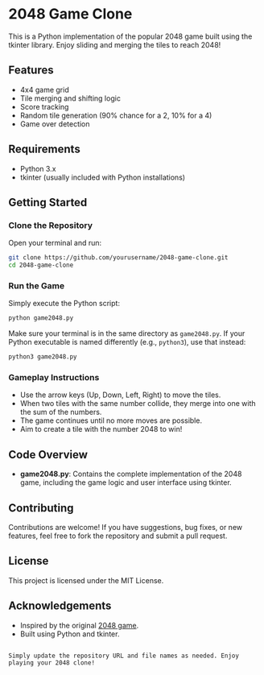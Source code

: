# 2048 Game Clone

This is a Python implementation of the popular 2048 game built using the tkinter library. Enjoy sliding and merging the tiles to reach 2048!

## Features

- 4x4 game grid
- Tile merging and shifting logic
- Score tracking
- Random tile generation (90% chance for a 2, 10% for a 4)
- Game over detection

## Requirements

- Python 3.x  
- tkinter (usually included with Python installations)

## Getting Started

### Clone the Repository

Open your terminal and run:

```bash
git clone https://github.com/yourusername/2048-game-clone.git
cd 2048-game-clone
```

### Run the Game

Simply execute the Python script:

```bash
python game2048.py
```

Make sure your terminal is in the same directory as `game2048.py`. If your Python executable is named differently (e.g., `python3`), use that instead:

```bash
python3 game2048.py
```

### Gameplay Instructions

- Use the arrow keys (Up, Down, Left, Right) to move the tiles.
- When two tiles with the same number collide, they merge into one with the sum of the numbers.
- The game continues until no more moves are possible.
- Aim to create a tile with the number 2048 to win!

## Code Overview

- **game2048.py**: Contains the complete implementation of the 2048 game, including the game logic and user interface using tkinter.

## Contributing

Contributions are welcome! If you have suggestions, bug fixes, or new features, feel free to fork the repository and submit a pull request.

## License

This project is licensed under the MIT License.

## Acknowledgements

- Inspired by the original [2048 game](https://play2048.co/).
- Built using Python and tkinter.
```

Simply update the repository URL and file names as needed. Enjoy playing your 2048 clone!

